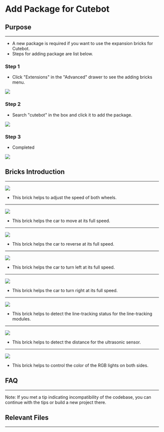 # Add Package for Cutebot

## Purpose
- - - - -
- A new package is required if you want to use the expansion bricks for Cutebot.
- Steps for adding package are list below.

### Step 1

- Click "Extensions" in the "Advanced" drawer to see the adding bricks menu.

![](./images/cutebot-pk-1.png)

### Step 2 

- Search "cutebot" in the box and click it to add the package.

![](./images/cutebot-pk-11.png)

### Step 3

- Completed

![](./images/cutebot-pk-2.png)

## Bricks Introduction
---

![](./images/cutebot-pk-3.png)

- This brick helps to adjust the speed of both wheels.

---

![](./images/cutebot-pk-4.png)

- This brick helps the car to move at its full speed.

---

![](./images/cutebot-pk-5.png)

- This brick helps the car to reverse at its full speed.

---
![](./images/cutebot-pk-6.png)

- This brick helps the car to turn left at its full speed.

---
![](./images/cutebot-pk-7.png)

- This brick helps the car to turn right at its full speed.

---
![](./images/cutebot-pk-10.png)

- This brick helps to detect the line-tracking status for the line-tracking modules.

---
![](./images/cutebot-pk-9.png)

- This brick helps to detect the distance for the ultrasonic sensor.

---
![](./images/cutebot-pk-8.png)

- This brick helps to control the color of the RGB lights on both sides.


## FAQ
---
Note: If you met a tip indicating incompatibility of the codebase, you can continue with the tips or build a new project there.
## Relevant Files
---
